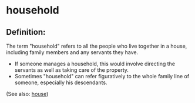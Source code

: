 # household #

## Definition: ##

The term "household" refers to all the people who live together in a house, including family members and any servants they have.

* If someone manages a household, this would involve directing the servants as well as taking care of the property.
* Sometimes "household" can refer figuratively to the whole family line of someone, especially his descendants.

(See also: [house](../other/house.md))

